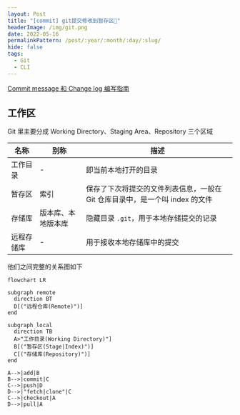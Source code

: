 ```yaml
---
layout: Post
title: "[commit] git提交修改到暂存区🚧"
headerImage: /img/git.png
date: 2022-05-16
permalinkPattern: /post/:year/:month/:day/:slug/
hide: false
tags:
  - Git
  - CLI
---
```


[Commit message 和 Change log 编写指南](http://www.ruanyifeng.com/blog/2016/01/commit_message_change_log.html)

## 工作区

Git 里主要分成 Working Directory、Staging Area、Repository 三个区域

| 名称       | 别称               | 描述                                                                         |
| ---------- | ------------------ | ---------------------------------------------------------------------------- |
| 工作目录   | -                  | 即当前本地打开的目录                                                         |
| 暂存区     | 索引               | 保存了下次将提交的文件列表信息，一般在 Git 仓库目录中，是一个叫 index 的文件 |
| 存储库     | 版本库、本地版本库 | 隐藏目录 `.git`，用于本地存储提交的记录                                      |
| 远程存储库 | -                  | 用于接收本地存储库中的提交                                                   |

他们之间完整的关系图如下

```mermaid
flowchart LR

subgraph remote
  direction BT
  D[("远程仓库(Remote)")]
end

subgraph local
  direction TB
  A>"工作目录(Working Directory)"]
  B[("暂存区(Stage|Index)")]
  C[("存储库(Repository)")]
end

A-->|add|B
B-->|commit|C
C-->|push|D
D-->|"fetch|clone"|C
C-->|checkout|A
D-->|pull|A
```
